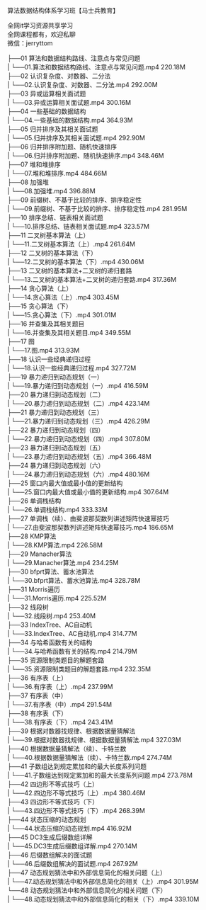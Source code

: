 算法数据结构体系学习班【马士兵教育】

全网it学习资源共享学习<br>全网课程都有，欢迎私聊<br>微信：jerryttom<br>

├──01 算法和数据结构路线、注意点与常见问题<br> | └──01.算法和数据结构路线、注意点与常见问题.mp4 220.18M<br> ├──02 认识复杂度、对数器、二分法<br> | └──02.认识复杂度、对数器、二分法.mp4 292.00M<br> ├──03 异或运算相关面试题<br> | └──03.异或运算相关面试题.mp4 300.16M<br> ├──04 一些基础的数据结构<br> | └──04.一些基础的数据结构.mp4 364.93M<br> ├──05 归并排序及其相关面试题<br> | └──05.归并排序及其相关面试题.mp4 292.90M<br> ├──06 归并排序附加题、随机快速排序<br> | └──06.归并排序附加题、随机快速排序.mp4 348.46M<br> ├──07 堆和堆排序<br> | └──07.堆和堆排序.mp4 484.66M<br> ├──08 加强堆<br> | └──08.加强堆.mp4 396.88M<br> ├──09 前缀树、不基于比较的排序、排序稳定性<br> | └──09.前缀树、不基于比较的排序、排序稳定性.mp4 281.95M<br> ├──10 排序总结、链表相关面试题<br> | └──10.排序总结、链表相关面试题.mp4 323.57M<br> ├──11 二叉树基本算法（上）<br> | └──11.二叉树基本算法（上）.mp4 261.64M<br> ├──12 二叉树的基本算法（下）<br> | └──12.二叉树的基本算法（下）.mp4 430.06M<br> ├──13 二叉树的基本算法+二叉树的递归套路<br> | └──13.二叉树的基本算法+二叉树的递归套路.mp4 317.36M<br> ├──14 贪心算法（上）<br> | └──14.贪心算法（上）.mp4 303.45M<br> ├──15 贪心算法（下）<br> | └──15.贪心算法（下）.mp4 301.01M<br> ├──16 并查集及其相关题目<br> | └──16.并查集及其相关题目.mp4 349.55M<br> ├──17 图<br> | └──17.图.mp4 313.93M<br> ├──18 认识一些经典递归过程<br> | └──18.认识一些经典递归过程.mp4 327.72M<br> ├──19 暴力递归到动态规划（一）<br> | └──19.暴力递归到动态规划（一）.mp4 416.59M<br> ├──20 暴力递归到动态规划（二）<br> | └──20.暴力递归到动态规划（二）.mp4 423.14M<br> ├──21 暴力递归到动态规划（三）<br> | └──21.暴力递归到动态规划（三）.mp4 426.29M<br> ├──22 暴力递归到动态规划（四）<br> | └──22.暴力递归到动态规划（四）.mp4 307.80M<br> ├──23 暴力递归到动态规划（五）<br> | └──23.暴力递归到动态规划（五）.mp4 366.48M<br> ├──24 暴力递归到动态规划（六）<br> | └──24.暴力递归到动态规划（六）.mp4 480.16M<br> ├──25 窗口内最大值或最小值的更新结构<br> | └──25.窗口内最大值或最小值的更新结构.mp4 307.64M<br> ├──26 单调栈结构<br> | └──26.单调栈结构.mp4 333.33M<br> ├──27 单调栈（续）、由斐波那契数列讲述矩阵快速幂技巧<br> | └──27.由斐波那契数列讲述矩阵快速幂技巧.mp4 186.65M<br> ├──28 KMP算法<br> | └──28.KMP算法.mp4 226.58M<br> ├──29 Manacher算法<br> | └──29.Manacher算法.mp4 234.25M<br> ├──30 bfprt算法、蓄水池算法<br> | └──30.bfprt算法、蓄水池算法.mp4 328.78M<br> ├──31 Morris遍历<br> | └──31.Morris遍历.mp4 225.52M<br> ├──32 线段树<br> | └──32.线段树.mp4 253.40M<br> ├──33 IndexTree、AC自动机<br> | └──33.IndexTree、AC自动机.mp4 314.77M<br> ├──34 与哈希函数有关的结构<br> | └──34.与哈希函数有关的结构.mp4 214.79M<br> ├──35 资源限制类题目的解题套路<br> | └──35.资源限制类题目的解题套路.mp4 232.35M<br> ├──36 有序表（上）<br> | └──36.有序表（上）.mp4 237.99M<br> ├──37 有序表（中）<br> | └──37.有序表（中）.mp4 291.54M<br> ├──38 有序表（下）<br> | └──38.有序表（下）.mp4 243.41M<br> ├──39 根据对数器找规律、根据数据量猜解法<br> | └──39.根据对数器找规律、根据数据量猜解法.mp4 327.03M<br> ├──40 根据数据量猜解法（续）、卡特兰数<br> | └──40.根据数据量猜解法（续）、卡特兰数.mp4 274.74M<br> ├──41 子数组达到规定累加和的最大长度系列问题<br> | └──41.子数组达到规定累加和的最大长度系列问题.mp4 273.78M<br> ├──42 四边形不等式技巧（上）<br> | └──42.四边形不等式技巧（上）.mp4 380.46M<br> ├──43 四边形不等式技巧（下）<br> | └──43.四边形不等式技巧（下）.mp4 268.39M<br> ├──44 状态压缩的动态规划<br> | └──44.状态压缩的动态规划.mp4 416.92M<br> ├──45 DC3生成后缀数组详解<br> | └──45.DC3生成后缀数组详解.mp4 270.14M<br> ├──46 后缀数组解决的面试题<br> | └──46.后缀数组解决的面试题.mp4 267.92M<br> ├──47 动态规划猜法中和外部信息简化的相关问题（上）<br> | └──47.动态规划猜法中和外部信息简化的相关（上）.mp4 301.95M<br> └──48 动态规划猜法中和外部信息简化的相关问题（下）<br> | └──48.动态规划猜法中和外部信息简化的相关（下）.mp4 339.10M